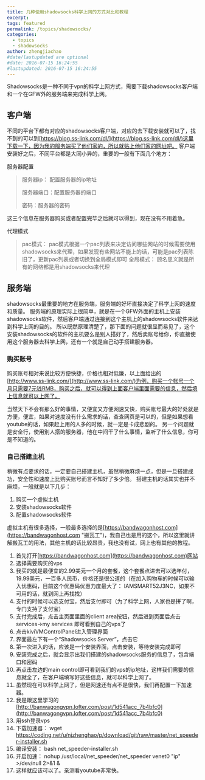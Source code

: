 ```yaml
---
title: 几种使用shadowsocks科学上网的方式对比和教程
excerpt: 
tags: featured
permalink: /topics/shadowsocks/
categories:
  - topics
  - shadowsocks
author: zhengjiachao
#date/lastupdated are optional
#date: 2016-07-15 16:24:55
#lastupdated: 2016-07-15 16:24:55
---
```



Shadowsocks是一种不同于vpn的科学上网方式，需要下载shadowsocks客户端和一个在GFW外的服务端来完成科学上网。

## 客户端 ##

不同的平台下都有对应的shadowsocks客户端，对应的去下载安装就可以了，找不到的可以到[https://blog.ss-link.com/dl/](https://blog.ss-link.com/dl/)这里下载一下，因为我的服务端买了他们家的，所以就贴上他们家的网址吧。
客户端安装好之后，不同平台都是大同小异的，重要的一般有下面几个地方：

服务器配置

> 服务器ip： 配置服务器的ip地址
> 
> 服务器端口：配置服务器的端口
> 
> 密码：服务器的密码

这三个信息在服务器购买或者配置完毕之后就可以得到，现在没有不用着急。

代理模式

> pac模式： pac模式根据一个pac列表来决定访问哪些网站的时候需要使用shadowsocks来代理，如果发现有些网站不能上的话，可能是pac列表陈旧了，更新pac列表或者切换到全局模式即可
> 全局模式： 顾名思义就是所有的网络都是用shadowsocks来代理


## 服务端 ##

shadowsocks最重要的地方在服务端，服务端的好坏直接决定了科学上网的速度和质量。
服务端的原理实际上很简单，就是在一个GFW外面的主机上安装shadowsocks软件，然后客户端通过连接到这个主机上的shadowsocks软件来达到科学上网的目的。
所以既然原理清楚了，那下面的问题就很显而易见了，这个安装shadowsocks的软件的主机要么是别人搭好了，然后卖账号给你，你直接使用这个服务器去科学上网，还有一个就是自己动手搭建服务器。

### 购买账号 ###

购买账号相对来说比较方便快捷，价格也相对低廉，以上面给出的[http://www.ss-link.com/](http://www.ss-link.com/)为例，购买一个帐号一个月只需要7元钱RMB，购买之后，就可以得到上面客户端里面需要的信息，然后填上信息就可以上网了。

当然天下不会有那么好的事情，又便宜又方便网速又快，购买账号最大的好处就是方便，便宜，如果对速度没有什么需求的话，查查网页是可以的，但是如果想看youtube的话，如果赶上用的人多的时候，就一定是卡成悲剧的。
另一个问题就是安全行，使用别人搭的服务器，他在中间干了什么事情，监听了什么信息，你可是不知道的。

### 自己搭建主机 ###

稍微有点要求的话，一定要自己搭建主机，虽然稍微麻烦一点，但是一旦搭建成功，安全性和速度上比购买账号而言不知好了多少倍。
搭建主机的话其实也并不麻烦，一般就是以下几步：
1. 购买一个虚拟主机
2. 安装shadowsocks软件
3. 配置shadowsocks软件

虚拟主机有很多选择，一般最多选择的是[https://bandwagonhost.com](https://bandwagonhost.com "搬瓦工")，我自己也是用的这个，所以这里就讲解搬瓦工的用法，其他主机的话比较昂贵，我也没有试，网上也有其他的教程。

1. 首先打开[https://bandwagonhost.com](https://bandwagonhost.com)网站
2. 选择需要购买的vps
3. 我买的就是最便宜的2.99美元一个月的套餐，这个套餐点进去可以选年付，19.99美元，一百多人民币，价格还是很公道的（在加入购物车的时候可以输入优惠码，目前这个优惠码优惠力度最大了： IAMSMART52J3NC，如果不可用的话，就到网上再找找）
4. 支付的时候可以选支付宝，然后支付即可（为了科学上网，人家也是拼了啊，专门支持了支付宝）
5. 支付完成后，点击主页面里面的client area按钮，然后进到页面后点击services->my services 即可看到自己的vps了
6. 点击kiviVMControlPanel进入管理界面
7. 界面最左下有一个“Shadowsocks Server”，点击它
8. 第一次进入的话，应该是一个安装界面，点击安装，等待安装完成即可
9. 安装完成之后，就会显示出我们搭建的shadowsocks服务的信息了，包含端口和密码
10. 再点击左边的main control即可看到我们的vps的ip地址，这样我们需要的信息就全了，在客户端填写好这些信息，就可以科学上网了。
11. 虽然现在可以科学上网了，但是网速还有点不是很快，我们再配置一下加速器。
12. 我是跟这里学习的 [http://banwagongvpn.lofter.com/post/1d541acc_7b4bfc0](http://banwagongvpn.lofter.com/post/1d541acc_7b4bfc0)
13. 用ssh登录vps
14. 下载加速器： wget https://coding.net/u/njzhenghao/p/download/git/raw/master/net_speeder-installer.sh
15. 编译安装： bash net_speeder-installer.sh
16. 开启加速： nohup /usr/local/net_speeder/net_speeder venet0 "ip" >/dev/null 2>&1 &
17. 这样就应该可以了。亲测看youtube非常快。